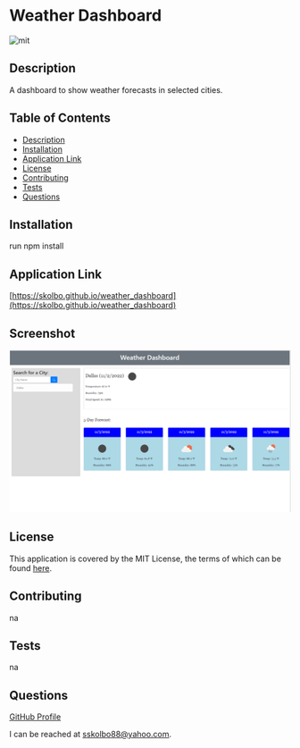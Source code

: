 # Weather Dashboard
![mit](https://img.shields.io/badge/license-MIT%20License-red)
## Description
A dashboard to show weather forecasts in selected cities.
## Table of Contents
* [Description](#description)
* [Installation](#installation)
* [Application Link](#Application)
* [License](#license)
* [Contributing](#contributing)
* [Tests](#tests)
* [Questions](#questions)
## Installation
run npm install
## Application Link 
[https://skolbo.github.io/weather_dashboard](https://skolbo.github.io/weather_dashboard)
## Screenshot
![Screenshot](/assets/images/webpage-screenshot.png)
## License
This application is covered by the MIT License, the terms of which can be found [here](https://opensource.org/licenses/MIT).
## Contributing
na
## Tests
na
## Questions
[GitHub Profile](https://github.com/skolbo/)  

I can be reached at sskolbo88@yahoo.com.
